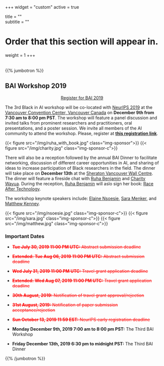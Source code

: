 ﻿+++
widget = "custom"
active = true

title = ""  
subtitle = ""  

# Order that this section will appear in.
weight = 1
+++

<div style="height: 5px;"></div>

{{% jumbotron %}}

## BAI Workshop 2019

<div style="text-align: center;">
  <a class="btn btn-intro btn-lg" href="https://www.eventbrite.com/e/3rd-black-in-ai-workshop-at-neurips2019-tickets-78816631667">Register for BAI 2019</a>
</div>

The 3rd Black in AI workshop will be co-located with [NeurIPS 2019](https://nips.cc/) at the [Vancouver Convention Center, Vancouver Canada](https://www.vancouverconventioncentre.com/) on <b>December 9th from 7:30 am to 8:00 pm PST</b>. The workshop will feature a panel discussion and invited talks from prominent researchers and practitioners, oral presentations, and a poster session. We invite all members of the AI community to attend the workshop. Please, register at <b>[this registration link](https://www.eventbrite.com/e/3rd-black-in-ai-workshop-at-neurips2019-tickets-78816631667)</b>.

{{< figure src="/img/ruha_with_book.jpg" class="img-sponsor">}}
{{< figure src="/img/charity.jpg" class="img-sponsor-c">}}


There will also be a reception followed by the annual BAI Dinner to facilitate networking, discussion of different career opportunities in AI, and sharing of ideas to increase participation of Black researchers in the field. The dinner will take place on <b>December 13th</b> at the [Sheraton Vancouver Wall Centre](https://www.marriott.com/hotels/travel/yvrws-sheraton-vancouver-wall-centre/). The dinner will feature a fireside chat with [Ruha Benjamin](https://www.ruhabenjamin.com) and [Charity Wayua](https://www.linkedin.com/in/charity-wayua-70228b14/). During the reception, [Ruha Benjamin](https://www.ruhabenjamin.com) will aslo sign her book: [Race After Technology](https://www.amazon.com/Race-After-Technology-Abolitionist-Tools/dp/1509526404).

The workshop keynote speakers include: [Elaine Nsoesie](https://www.bu.edu/sph/profile/elaine-nsoesie/), [Sara Menker](http://www.gro-intelligence.com), and [Matthew Kenney](http://matthewkenney.site).

{{< figure src="/img/nsoesie.jpg" class="img-sponsor-c">}}
{{< figure src="/img/sara.jpg" class="img-sponsor-c">}}
{{< figure src="/img/matthew.jpg" class="img-sponsor-c">}}


### Important Dates

* <span style="color:red">~~__Tue July 30, 2019 11:00 PM UTC:__ Abstract submission deadline~~</span>

* <span style="color:red">~~__Extended:__ __Tue Aug 06, 2019 11:00 PM UTC:__ Abstract submission deadline~~</span>

* <span style="color:red">~~__Wed July 31, 2019 11:00 PM UTC:__ Travel grant application deadline~~</span> 

* <span style="color:red">~~__Extended:__ __Wed Aug 07, 2019 11:00 PM UTC:__ Travel grant application deadline~~</span>

* <span style="color:red">~~__30th August, 2019:__ Notification of travel grant approval/rejection~~</span>
* <span style="color:red">~~__31st August, 2019:__ Notification of paper submission acceptance/rejection~~</span>
* <span style="color:red">~~__Sun October 13, 2019 11:59 EST:__ NeurIPS early registration deadline~~</span>
* __Monday December 9th, 2019 7:00 am to 8:00 pm PST:__ The Third BAI Workshop
* __Friday December 13th, 2019 6:30 pm to midnight PST:__ The Third BAI Dinner

{{% /jumbotron %}}
